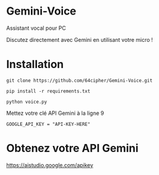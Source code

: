 # Gemini-Voice
Assistant vocal pour PC

Discutez directement avec Gemini en utilisant votre micro !

# Installation
```git clone https://github.com/64cipher/Gemini-Voice.git```

```pip install -r requirements.txt```

```python voice.py```

Mettez votre clé API Gemini à la ligne 9

```GOOGLE_API_KEY = "API-KEY-HERE"```

# Obtenez votre API Gemini

https://aistudio.google.com/apikey
